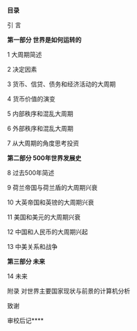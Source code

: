 **目录**

引 言

**第一部分 世界是如何运转的**

1 大周期简述

2 决定因素

3 货币、信贷、债务和经济活动的大周期

4 货币价值的演变

5 内部秩序和混乱大周期

6 外部秩序和混乱大周期

7 从大周期的角度思考投资

**第二部分 500年世界发展史**

8 过去500年简述

9 荷兰帝国与荷兰盾的大周期兴衰

10 大英帝国和英镑的大周期兴衰

11 美国和美元的大周期兴衰

12 中国和人民币的大周期兴起

13 中美关系和战争

**第三部分 未来**

14 未来

附录 对世界主要国家现状与前景的计算机分析

致谢

审校后记****